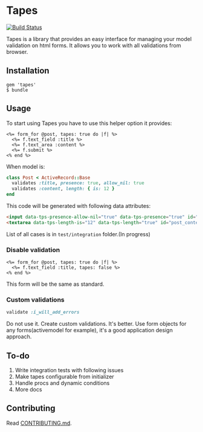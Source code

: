 # Tapes

[![Build Status](https://travis-ci.org/caulfield/tapes.svg?branch=master)](https://travis-ci.org/caulfield/tapes)

Tapes is a library that provides an easy interface for managing your model validation on html forms. It allows you to work with all validations from browser.

## Installation

    gem 'tapes'
    $ bundle

## Usage

To start using Tapes you have to use this helper option it provides:

```erb
<%= form_for @post, tapes: true do |f| %>
  <%= f.text_field :title %>
  <%= f.text_area :content %>
  <%= f.submit %>
<% end %>
```

When model is:

```ruby
class Post < ActiveRecord::Base
  validates :title, presence: true, allow_nil: true
  validates :content, length: { is: 12 }
end
```

This code will be generated with following data attributes:

```html
<input data-tps-presence-allow-nil="true" data-tps-presence="true" id="post_title" name="post[title]" type="text">
<textarea data-tps-length-is="12" data-tps-length="true" id="post_content" name="post[content]"></textarea>
```

List of all cases is in `test/integration` folder.(In progress)

### Disable validation

```erb
<%= form_for @post, tapes: true do |f| %>
  <%= f.text_field :title, tapes: false %>
<% end %>
```

This form will be the same as standard.

### Custom validations

```ruby
validate :i_will_add_errors
```

Do not use it. Create custom validations. It's better. Use form objects for any forms(activemodel for example), it's a good application design approach.

## To-do

1. Write integration tests with following issues
2. Make tapes configurable from initializer
3. Handle procs and dynamic conditions
4. More docs

## Contributing

Read [CONTRIBUTING.md][cnt].

[cnt]: https://github.com/caulfield/tapes/blob/master/CONTRIBUTING.md
